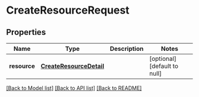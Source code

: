# CreateResourceRequest

## Properties
Name | Type | Description | Notes
------------ | ------------- | ------------- | -------------
**resource** | [**CreateResourceDetail**](CreateResourceDetail.md) |  | [optional] [default to null]

[[Back to Model list]](../README.md#documentation-for-models) [[Back to API list]](../README.md#documentation-for-api-endpoints) [[Back to README]](../README.md)


